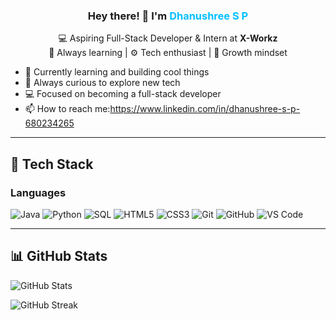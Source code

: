 

<h3 align="center">
  Hey there! 👋 I'm <span style="color:#00BFFF">Dhanushree S P</span>
</h3>

<p align="center">
  💻 Aspiring Full-Stack Developer & Intern at <strong>X-Workz</strong>  
  <br>🔎 Always learning | ⚙️ Tech enthusiast | 🚀 Growth mindset  
</p>


- 🔭 Currently learning and building cool things  
- 🌱 Always curious to explore new tech  
- 💻 Focused on becoming a full-stack developer  
- 📫 How to reach me:https://www.linkedin.com/in/dhanushree-s-p-680234265 

---

## 🚀 Tech Stack

### Languages  
![Java](https://img.shields.io/badge/Java-ED8B00?style=for-the-badge&logo=java&logoColor=white) ![Python](https://img.shields.io/badge/Python-3776AB?style=for-the-badge&logo=python&logoColor=white) ![SQL](https://img.shields.io/badge/SQL-4479A1?style=for-the-badge&logo=mysql&logoColor=white) ![HTML5](https://img.shields.io/badge/HTML5-E34F26?style=for-the-badge&logo=html5&logoColor=white) ![CSS3](https://img.shields.io/badge/CSS3-1572B6?style=for-the-badge&logo=css3&logoColor=white) ![Git](https://img.shields.io/badge/Git-F05032?style=for-the-badge&logo=git&logoColor=white) ![GitHub](https://img.shields.io/badge/GitHub-181717?style=for-the-badge&logo=github&logoColor=white) ![VS Code](https://img.shields.io/badge/VSCode-007ACC?style=for-the-badge&logo=visual-studio-code&logoColor=white)

---

## 📊 GitHub Stats
![GitHub Stats](https://github-readme-stats.vercel.app/api?username=your-github-username&show_icons=true&include_all_commits=true&count_private=true&theme=tokyonight)

![GitHub Streak](https://streak-stats.demolab.com?user=your-github-username&theme=tokyonight&date_format=M%20j%5B%2C%20Y%5D&locale=en&mode=weekly&type=png&timezone=Asia%2FKolkata)

